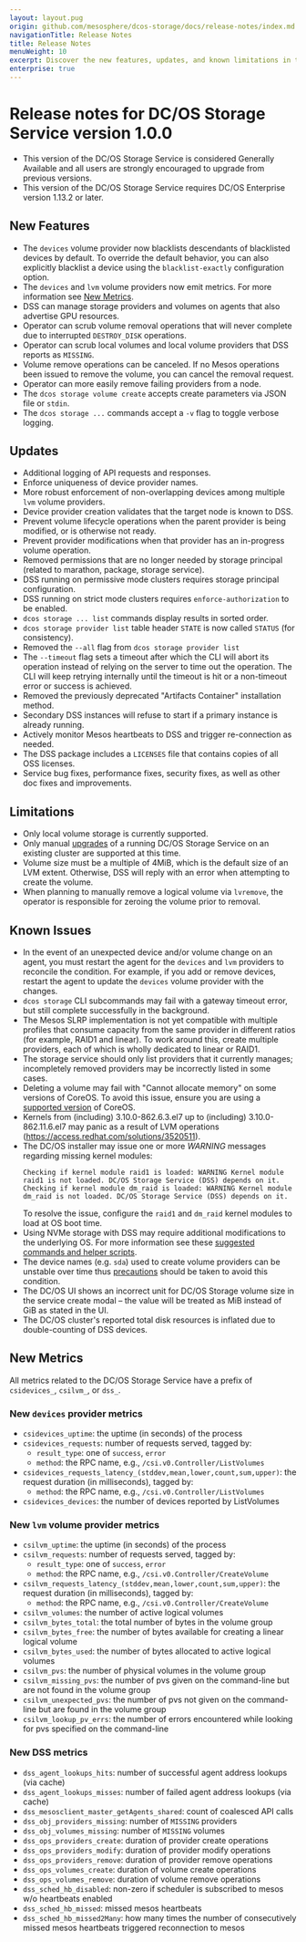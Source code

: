 ```yaml
---
layout: layout.pug
origin: github.com/mesosphere/dcos-storage/docs/release-notes/index.md
navigationTitle: Release Notes
title: Release Notes
menuWeight: 10
excerpt: Discover the new features, updates, and known limitations in this release of DC/OS Storage Service
enterprise: true
---
```


# Release notes for DC/OS Storage Service version 1.0.0

* This version of the DC/OS Storage Service is considered Generally Available and all users are strongly encouraged to upgrade from previous versions.
* This version of the DC/OS Storage Service requires DC/OS Enterprise version 1.13.2 or later.

## New Features

* The `devices` volume provider now blacklists descendants of blacklisted devices by default. To override the default behavior, you can also explicitly blacklist a device using the `blacklist-exactly` configuration option.
* The `devices` and `lvm` volume providers now emit metrics. For more information see [New Metrics](#new-metrics).
* DSS can manage storage providers and volumes on agents that also advertise GPU resources.
* Operator can scrub volume removal operations that will never complete due to interrupted `DESTROY_DISK` operations.
* Operator can scrub local volumes and local volume providers that DSS reports as `MISSING`.
* Volume remove operations can be canceled. If no Mesos operations been issued to remove the volume, you can cancel the removal request.
* Operator can more easily remove failing providers from a node.
* The `dcos storage volume create` accepts create parameters via JSON file or `stdin`.
* The `dcos storage ...` commands accept a `-v` flag to toggle verbose logging.

## Updates

* Additional logging of API requests and responses.
* Enforce uniqueness of device provider names.
* More robust enforcement of non-overlapping devices among multiple `lvm` volume providers.
* Device provider creation validates that the target node is known to DSS.
* Prevent volume lifecycle operations when the parent provider is being modified, or is otherwise not ready.
* Prevent provider modifications when that provider has an in-progress volume operation.
* Removed permissions that are no longer needed by storage principal (related to marathon, package, storage service).
* DSS running on permissive mode clusters requires storage principal configuration.
* DSS running on strict mode clusters requires `enforce-authorization` to be enabled.
* `dcos storage ... list` commands display results in sorted order.
* `dcos storage provider list` table header `STATE` is now called `STATUS` (for consistency).
* Removed the `--all` flag from `dcos storage provider list`
* The `--timeout` flag sets a timeout after which the CLI will abort its operation instead of relying on the server to time out the operation. The CLI will keep retrying internally until the timeout is hit or a non-timeout error or success is achieved.
* Removed the previously deprecated "Artifacts Container" installation method.
* Secondary DSS instances will refuse to start if a primary instance is already running.
* Actively monitor Mesos heartbeats to DSS and trigger re-connection as needed.
* The DSS package includes a `LICENSES` file that contains copies of all OSS licenses.
* Service bug fixes, performance fixes, security fixes, as well as other doc fixes and improvements.

## Limitations

* [](https://jira.mesosphere.com/browse/ASF-2423) Only local volume storage is currently supported.
* [](https://jira.mesosphere.com/browse/DCOS-52744) Only manual [upgrades](../upgrades/) of a running DC/OS Storage Service on an existing cluster are supported at this time.
* Volume size must be a multiple of 4MiB, which is the default size of an LVM extent. Otherwise, DSS will reply with an error when attempting to create the volume.
* When planning to manually remove a logical volume via `lvremove`, the operator is responsible for zeroing the volume prior to removal.

## Known Issues

* [](https://jira.mesosphere.com/browse/ASF-1655) In the event of an unexpected device and/or volume change on an agent, you must restart the agent for the `devices` and `lvm` providers to reconcile the condition. For example, if you add or remove devices, restart the agent to update the `devices` volume provider with the changes.
* `dcos storage` CLI subcommands may fail with a gateway timeout error, but still complete successfully in the background.
* [](https://jira.mesosphere.com/browse/ASF-1655) The Mesos SLRP implementation is not yet compatible with multiple profiles that consume capacity from the same provider in different ratios (for example, RAID1 and linear). To work around this, create multiple providers, each of which is wholly dedicated to linear or RAID1.
* [](https://jira.mesosphere.com/browse/DCOS-44108) The storage service should only list providers that it currently manages; incompletely removed providers may be incorrectly listed in some cases.
* Deleting a volume may fail with "Cannot allocate memory" on some versions of CoreOS. To avoid this issue, ensure you are using a [supported version](/latest/version-policy/#dcos-platform-version-compatibility-matrix) of CoreOS.
* Kernels from (including) 3.10.0-862.6.3.el7 up to (including) 3.10.0-862.11.6.el7 may panic as a result of LVM operations (https://access.redhat.com/solutions/3520511).
* The DC/OS installer may issue one or more *WARNING* messages regarding missing kernel modules:
    ```
    Checking if kernel module raid1 is loaded: WARNING Kernel module raid1 is not loaded. DC/OS Storage Service (DSS) depends on it.
    Checking if kernel module dm_raid is loaded: WARNING Kernel module dm_raid is not loaded. DC/OS Storage Service (DSS) depends on it.
    ```
    To resolve the issue, configure the `raid1` and `dm_raid` kernel modules to load at OS boot time.
* Using NVMe storage with DSS may require additional modifications to the underlying OS. For more information see these [suggested commands and helper scripts](/latest/storage/external-storage/#ebs-specific).
* [](https://jira.mesosphere.com/browse/DCOS-54794) The device names (e.g. `sda`) used to create volume providers can be unstable over time thus [precautions](https://access.redhat.com/documentation/en-us/red_hat_enterprise_linux/7/html/storage_administration_guide/persistent_naming) should be taken to avoid this condition.
* [](https://jira.mesosphere.com/browse/DCOS-55524) The DC/OS UI shows an incorrect unit for DC/OS Storage volume size in the service create modal – the value will be treated as MiB instead of GiB as stated in the UI.
* [](https://jira.mesosphere.com/browse/DCOS-44055) The DC/OS cluster's reported total disk resources is inflated due to double-counting of DSS devices.

## New Metrics
All metrics related to the DC/OS Storage Service have a prefix of `csidevices_`, `csilvm_`, or `dss_`.

### New `devices` provider metrics
* `csidevices_uptime`: the uptime (in seconds) of the process
* `csidevices_requests`: number of requests served, tagged by:
    * `result_type`: one of `success`, `error`
    * `method`: the RPC name, e.g., `/csi.v0.Controller/ListVolumes`
* `csidevices_requests_latency_(stddev,mean,lower,count,sum,upper)`: the request duration (in milliseconds), tagged by:
    * `method`: the RPC name, e.g., `/csi.v0.Controller/ListVolumes`
* `csidevices_devices`: the number of devices reported by ListVolumes

### New `lvm` volume provider metrics
* `csilvm_uptime`: the uptime (in seconds) of the process
* `csilvm_requests`: number of requests served, tagged by:
    * `result_type`: one of `success`, `error`
    * `method`: the RPC name, e.g., `/csi.v0.Controller/CreateVolume`
* `csilvm_requests_latency_(stddev,mean,lower,count,sum,upper)`: the request duration (in milliseconds), tagged by:
    * `method`: the RPC name, e.g., `/csi.v0.Controller/CreateVolume`
* `csilvm_volumes`: the number of active logical volumes
* `csilvm_bytes_total`: the total number of bytes in the volume group
* `csilvm_bytes_free`: the number of bytes available for creating a linear logical volume
* `csilvm_bytes_used`: the number of bytes allocated to active logical volumes
* `csilvm_pvs`: the number of physical volumes in the volume group
* `csilvm_missing_pvs`: the number of pvs given on the command-line but are not found in the volume group
* `csilvm_unexpected_pvs`: the number of pvs not given on the command-line but are found in the volume group
* `csilvm_lookup_pv_errs`: the number of errors encountered while looking for pvs specified on the command-line

### New DSS metrics
* `dss_agent_lookups_hits`: number of successful agent address lookups (via cache)
* `dss_agent_lookups_misses`: number of failed agent address lookups (via cache)
* `dss_mesosclient_master_getAgents_shared`: count of coalesced API calls
* `dss_obj_providers_missing`: number of `MISSING` providers
* `dss_obj_volumes_missing`: number of `MISSING` volumes
* `dss_ops_providers_create`: duration of provider create operations
* `dss_ops_providers_modify`: duration of provider modify operations
* `dss_ops_providers_remove`: duration of provider remove operations
* `dss_ops_volumes_create`: duration of volume create operations
* `dss_ops_volumes_remove`: duration of volume remove operations
* `dss_sched_hb_disabled`: non-zero if scheduler is subscribed to mesos w/o heartbeats enabled
* `dss_sched_hb_missed`: missed mesos heartbeats
* `dss_sched_hb_missed2Many`: how many times the number of consecutively missed mesos heartbeats triggered reconnection to mesos

<!--
# Release notes for Beta DC/OS Storage Service version 0.6.0

* This version of the DC/OS Storage Service requires DC/OS Enterprise version 1.13 or later.

## New Features

* Volume capacity constraints may be specified as part of a volume profile.
* Added and enhanced existing CLI commands to support mitigation of issues resulting from agent reconfiguration events.
* SDK-based services (still in Beta) may consume DC/OS Storage Service volumes.
* Storage provider configurations may be modified in place, and no longer require a remove/reinstall cycle in order to update.
* Storage plugins are upgradable in-place, and no longer require a remove/reinstall cycle in order to upgrade.
* Storage service diagnostics are downloaded as part of the DC/OS Diagnostics bundle.

## Updates

* Narrowed the scope of Mesos disk permissions required by the storage service.
* `devices` volume provider is not removable if another provider (e.g. `lvm` provider) is consuming one or more of its devices.
* Improved observability via additional metrics instrumented throughout the storage service.
* `journald+logrotate` logging enabled, by default, for the storage service.
* Streamlined resource management via default storage service offer filters.
* Tutorial for extending the default Universal Installer configuration in order to provide additional raw disks for the storage service to consume.
* Service bug fixes, performance fixes, as well as other doc fixes and improvements.

## Limitations

* Only local volume storage is currently supported.
* Automated [upgrades](../upgrades/) of a running DC/OS Storage Service on an existing cluster are not yet supported.
* The service must be deployed in a DC/OS cluster running in `strict` [security](/latest/security/ent/#security-modes) mode when configured with a service account and corresponding secret.

## Known Issues

DC/OS Storage Service is currently in Beta and has the following known bugs.

* `devices` volume providers do not witness new or removed devices on the agent until the agent is restarted.
* `dcos storage` CLI subcommands may fail with a gateway timeout error, but still complete successfully in the background.
* The Mesos SLRP implementation is not yet compatible with multiple profiles that consume capacity from the same provider in different ratios (for example, RAID1 and linear).
* The storage service should only list providers that it currently manages; incompletely removed providers may be incorrectly listed in some cases.
* Deleting a volume may fail with "Cannot allocate memory" on CoreOS; please use a [supported version](/latest/version-policy/#dcos-platform-version-compatibility-matrix) of CoreOS.
* Kernels from (including) 3.10.0-862.6.3.el7 up to (including) 3.10.0-862.11.6.el7 may panic as a result of LVM operations (https://access.redhat.com/solutions/3520511).

# Release notes for Beta DC/OS Storage Service version 0.5.3

* This is a bug fix release, see the [version 0.5.0](#version_050) release notes for major changes between 0.4.x and 0.5.x.

## Updates

* `min-allocatable-disk` is a new DSS configuration option.
* Documentation corrections and updates.

# Release notes for Beta DC/OS Storage Service version 0.5.2

* This is a bug fix release, see the [version 0.5.0](#version_050) release notes for major changes between 0.4.x and 0.5.x.

## Updates

* LVM plugin performance improvements.
* Documentation corrections and updates.

<a name="version_050"></a>
# Release notes for Beta DC/OS Storage Service version 0.5.0

* This version of the DC/OS Storage Service requires DC/OS Enterprise version 1.12.1 or later.
* Upgrading DSS from v0.4.x to v0.5.x requires [manual intervention](../upgrades/). Simply upgrading the `beta-storage` package is not sufficient.

## Updates

* More robust coordination with Mesos in regard to resource reservations and create/remove volume operations.
* Configurable `logrotate` maximal `stdout`/`stderr` size for the DC/OS Storage Service itself.
* `lvm` volume provider names are now limited to 64 characters in length.
* The `devices` and `lvm` plugins have been updated with fixes.
* Added `log-journald` package configuration option to redirect storage service logs to `journald`.
* Provider and volume records are purged from DSS history upon successful removal.
* Increase default CPU requirements to reduce CPU throttling and API tail latencies.
* Various other bug/performance fixes and documentation corrections.

## Limitations

* Only local volume storage is currently supported.
* Volume profile deactivation is not supported.
* Automated [upgrades](../upgrades/) of a running DC/OS Storage Service on an existing cluster are not yet supported.
* The service must be deployed in a DC/OS cluster running in `strict` [security](/latest/security/ent/#security-modes) mode when configured with a service account and corresponding secret.

## Known Issues

DC/OS Storage Service is currently in Beta and has the following known bugs.

* `devices` volume providers do not witness new or removed devices on the agent until the agent is restarted.
* `dcos storage` CLI subcommands may fail with a gateway timeout error, but still complete successfully in the background.
* `MOUNTPOINT` and `FSTYPE` are no longer available via `dcos storage device list`.
* The Mesos SLRP implementation is not yet compatible with multiple profiles that consume capacity from the same provider in different ratios (for example, RAID1 and linear).
* The storage service should only list providers that it currently manages; incompletely removed providers may be incorrectly listed in some cases.
* Deleting a volume may fail with "Cannot allocate memory" on CoreOS; please use a [supported version](/latest/version-policy/#dcos-platform-version-compatibility-matrix) of CoreOS.
* Kernels from (including) 3.10.0-862.6.3.el7 up to (including) 3.10.0-862.11.6.el7 may panic as a result of LVM operations (https://access.redhat.com/solutions/3520511).

# Version 0.4.0

* This version of the DC/OS Storage Service requires DC/OS Enterprise version 1.12 or later.

## New features

* Local volume provider support for LVM-backed RAID1 storage. See the [Volume plugins](../volume-plugins/) documentation for details.

## Updates

* Added the `--all` flag for the `list` action of storage CLI subcommands `profile`, `provider`, and `volume`.
* The `--timeout` flag, added to all storage CLI subcommands, limits the time that the CLI waits for a storage service response.
* Improved error reporting for storage CLI subcommands.
* Improved interoperability with other DC/OS CLI subcommands.
* Emitted statsd metrics use `_` instead of `.` as a sub-label separator.
* Additional metrics for previously untracked Mesos API interactions.
* Increased verbosity for debug logging in the RPC layer.
* Support for performance diagnosis at run-time.
* Configurable CPU, memory, and disk resource usage for the DC/OS Storage Service itself.
* Improvements to Mesos offer handling to improve throughput and reduce offer contention.
* Documentation corrections and enhancements.
* Various other bug fixes.

## Limitations

DC/OS Storage Service is currently in Beta and has the following known limitations.

* Only local volume storage is currently supported.
* Volume profile deactivation is not supported.
* Removing a `devices` volume provider from a node is not supported.
* Automated [upgrades](../upgrades/) of a running DC/OS Storage Service on an existing cluster are not yet supported.
* The service must be deployed in a DC/OS cluster running in `strict` [security](/latest/security/ent/#security-modes) mode when configured with a service account and corresponding secret.

## Known Issues

DC/OS Storage Service is currently in Beta and has the following known bugs.

* Local volume creation will fail if the volume provider name is too long.
* Local volume removal can hang indefinitely.
* `devices` volume providers do not witness new or removed devices on the agent until the agent is restarted.
* Multiple storage providers with the same name can be created, but only uniquely named providers are listed.
* `dcos storage` CLI subcommands may fail with a gateway timeout error, but still complete successfully in the background.

# Version 0.3.2

* This version of the DC/OS Storage Service requires DC/OS Enterprise version 1.12 or later.

## Updates

* Updated the doc to add the `resource_provider` read permission to the install steps.

# Version 0.3.1

* This version of the DC/OS Storage Service requires DC/OS Enterprise version 1.12 or later.

## Updates

* Fixed the `minDcosReleaseVersion` on the package so the package does not install on 1.11 (or older) DC/OS.

# Version 0.3.0

* This version of the DC/OS Storage Service requires DC/OS Enterprise version 1.12 or later.

## New features

* Add support for [device blacklist](../cli-references/dcos-storage-device/).
* [Installation](../install/package-registry-based/) via DC/OS Package Registry.
* Publish service metrics to DC/OS [metrics](/latest/metrics/).

## Updates

* Devices [volume plugin](../terminology-and-concepts/) needs be installed manually from this version.
* Compatible with DC/OS clusters running in `strict` [security](/latest/security/ent/#security-modes) mode, see [installation notes](../install/) for details.
* CLI commands report additional details for errors generated by the DC/OS Storage Service.
* Plugin [logs are viewable](../tutorials/) via [DC/OS CLI](../latest/cli/command-reference/dcos-node/dcos-node-log/).
* Bug fixes and other minor improvements.

## Limitations

DC/OS Storage Service is currently in Beta and has the following known limitations.

* Volume profile deactivation is not supported.
* Only linear target is supported by the LVM volume plugin.
* Removing a `devices` volume provider from a node is not supported.
* Automated [upgrades](../upgrades/) of a running DC/OS Storage Service on an existing cluster are not yet supported.

# Version 0.2.0

* This version of the DC/OS Storage Service requires DC/OS Enterprise version 1.11.1 or later.

## New features

* Support deletion of local [volume providers](../terminology-and-concepts/).
* Support deletion of [volumes](../terminology-and-concepts/).

## Updates

* Updated LVM [volume plugin](../terminology-and-concepts/).
* Bug fixes and other minor improvements.

## Limitations

DC/OS Storage Service is currently in Beta and has the following known limitations.

* Volume profile deactivation is not supported.
* Cannot list devices or create volume provider on public agents.
* Only linear target is supported by the LVM volume plugin.
* Limited error reporting.
* The only supported DC/OS [security](/latest/security/ent/#security-modes) mode is `permissive`.
* Automated [upgrades](../upgrades/) of a running DC/OS Storage Service on an existing cluster are not yet supported.

# Version 0.1.0

Initial release.

## New features

* Support creating [volume profiles](../terminology-and-concepts/).
* Support dynamically adding local [volume providers](../terminology-and-concepts/).
* Support dynamically creating [volumes](../terminology-and-concepts/) with profiles.
* Support listing [devices](../terminology-and-concepts/) on each agent node.
* Built-in LVM [volume plugin](../terminology-and-concepts/).
* Integrate with Apache Mesos [CSI](mesos.apache.org/documentation/latest/csi/) support.

## Limitations

DC/OS Storage Service is currently in Beta and has the following known limitations.

* Volume deletion is not supported.
* Volume provider deletion is not supported.
* Volume profile deactivation is not supported.
* Cannot list devices or create volume provider on public agents.
* Only linear target is supported by the LVM volume plugin.

-->
